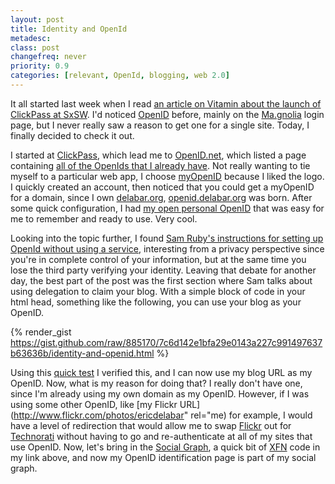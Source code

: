 ```yaml
---
layout: post
title: Identity and OpenId
metadesc: 
class: post
changefreq: never
priority: 0.9
categories: [relevant, OpenId, blogging, web 2.0]
---
```

It all started last week when I read 
[an article on Vitamin about the launch of ClickPass at SxSW](http://www.thinkvitamin.com/features/webapps/the-thrill-of-launch). 
I'd noticed [OpenID](http://en.wikipedia.org/wiki/OpenID) before, mainly on the 
[Ma.gnolia](http://ma.gnolia.com/) login page, but I never really saw a reason to 
get one for a single site.  Today, I finally decided to check it out.

I started at [ClickPass](http://www.clickpass.com/home), which lead me to 
[OpenID.net](http://openid.net/), which listed a page containing 
[all of the OpenIds that I already have](http://openid.net/get/).  Not really 
wanting to tie myself to a particular web app, I choose [myOpenID](https://www.myopenid.com/) 
because I liked the logo.  I quickly created an account, then noticed that you could get a 
myOpenID for a domain, since I own <a href="http://delabar.org/" rel="me">delabar.org</a>, 
[openid.delabar.org](http://openid.delabar.org/) was born.  After some quick 
configuration, I had <a href="http://openid.delabar.org/eric" rel="me">my open personal OpenID</a> 
that was easy for me to remember and ready to use.  Very cool.

Looking into the topic further, I found 
[Sam Ruby's instructions for setting up OpenId without using a service](http://www.intertwingly.net/blog/2007/01/03/OpenID-for-non-SuperUsers), 
interesting from a privacy perspective since you're in complete control of your information, but 
at the same time you lose the third party verifying your identity.  Leaving that debate for another 
day, the best part of the post was the first section where Sam talks about using delegation to claim 
your blog.  With a simple block of code in your html head, something like the following, you can use 
your blog as your OpenID.

{% render_gist https://gist.github.com/raw/885170/7c6d142e1bfa29e0143a227c991497637b63636b/identity-and-openid.html %}

Using this [quick test](http://www.openidenabled.com/resources/openid-test/checkup) I verified 
this, and I can now use my blog URL as my OpenID.  Now, what is my reason for 
doing that?  I really don't have one, since I'm already using my own domain as my OpenID. However, if 
I was using some other OpenID, like [my Flickr URL](http://www.flickr.com/photos/ericdelabar" rel="me) 
for example, I would have a level of redirection that would allow me to swap 
<a href="http://www.flickr.com/photos/ericdelabar" rel="me">Flickr</a> out for 
<a href="http://www.technorati.com/people/technorati/edelabar" rel="me">Technorati</a> without having to 
go and re-authenticate at all of my sites that use OpenID.  Now, let's bring in the 
[Social Graph](http://code.google.com/apis/socialgraph/), a quick bit of 
[XFN](http://gmpg.org/xfn/) code in my link above, and now my OpenID 
identification page is part of my social graph.
